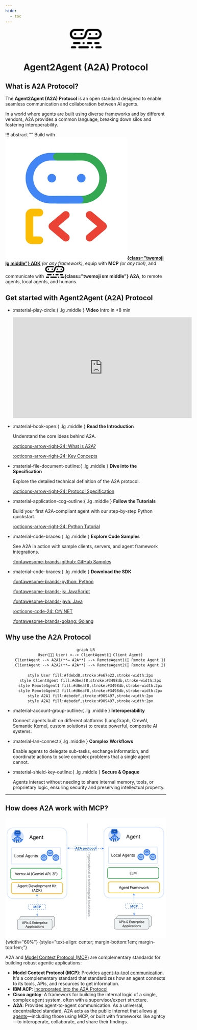 ```yaml
---
hide:
  - toc
---
```


<!-- markdownlint-disable MD041 -->
<div style="text-align: center;">
  <div class="centered-logo-text-group">
    <img src="assets/a2a-logo-black.svg" alt="Agent2Agent Protocol Logo" width="100">
    <h1>Agent2Agent (A2A) Protocol</h1>
  </div>
</div>

## What is A2A Protocol?

The **Agent2Agent (A2A) Protocol** is an open standard designed to enable seamless communication and collaboration between AI agents.

In a world where agents are built using diverse frameworks and by different vendors, A2A provides a common language, breaking down silos and fostering interoperability.

!!! abstract ""
    Build with
    **[![ADK Logo](./assets/adk.svg){class="twemoji lg middle"} ADK](https://google.github.io/adk-docs/)** _(or any framework)_,
    equip with **MCP** _(or any tool)_,
    and communicate with
    **![A2A Logo](./assets/a2a-logo-black.svg){class="twemoji sm middle"} A2A**,
    to remote agents, local agents, and humans.

## Get started with Agent2Agent (A2A) Protocol

<div class="grid cards" markdown>

- :material-play-circle:{ .lg .middle } **Video** Intro in <8 min

    <iframe width="560" height="315" src="https://www.youtube.com/embed/Fbr_Solax1w?si=QxPMEEiO5kLr5_0F" title="YouTube video player" frameborder="0" allow="accelerometer; autoplay; clipboard-write; encrypted-media; gyroscope; picture-in-picture; web-share" referrerpolicy="strict-origin-when-cross-origin" allowfullscreen></iframe>

- :material-book-open:{ .lg .middle } **Read the Introduction**

    Understand the core ideas behind A2A.

    [:octicons-arrow-right-24: What is A2A?](./topics/what-is-a2a.md)

    [:octicons-arrow-right-24: Key Concepts](./topics/key-concepts.md)

- :material-file-document-outline:{ .lg .middle } **Dive into the Specification**

    Explore the detailed technical definition of the A2A protocol.

    [:octicons-arrow-right-24: Protocol Specification](./specification.md)

- :material-application-cog-outline:{ .lg .middle } **Follow the Tutorials**

    Build your first A2A-compliant agent with our step-by-step Python quickstart.

    [:octicons-arrow-right-24: Python Tutorial](./tutorials/python/1-introduction.md)

- :material-code-braces:{ .lg .middle } **Explore Code Samples**

    See A2A in action with sample clients, servers, and agent framework integrations.

    [:fontawesome-brands-github: GitHub Samples](https://github.com/a2aproject/a2a-samples)

- :material-code-braces:{ .lg .middle } **Download the SDK**

    [:fontawesome-brands-python: Python](https://github.com/a2aproject/a2a-python)

    [:fontawesome-brands-js: JavaScript](https://github.com/a2aproject/a2a-js)

    [:fontawesome-brands-java: Java](https://github.com/a2aproject/a2a-java)

    [:octicons-code-24: C#/.NET](https://github.com/a2aproject/a2a-dotnet)

    [:fontawesome-brands-golang: Golang](https://github.com/a2aproject/a2a-go)

</div>

## Why use the A2A Protocol

<div style="text-align:center">

```mermaid
graph LR
    User(🧑‍💻 User) <--> ClientAgent(🤖 Client Agent)
    ClientAgent --> A2A1(**↔️ A2A**) --> RemoteAgent1(🤖 Remote Agent 1)
    ClientAgent --> A2A2(**↔️ A2A**) --> RemoteAgent2(🤖 Remote Agent 2)

    style User fill:#fdebd0,stroke:#e67e22,stroke-width:2px
    style ClientAgent fill:#d6eaf8,stroke:#3498db,stroke-width:2px
    style RemoteAgent1 fill:#d6eaf8,stroke:#3498db,stroke-width:2px
    style RemoteAgent2 fill:#d6eaf8,stroke:#3498db,stroke-width:2px
    style A2A1 fill:#ebedef,stroke:#909497,stroke-width:2px
    style A2A2 fill:#ebedef,stroke:#909497,stroke-width:2px
```

</div>

<div class="grid cards" markdown>

- :material-account-group-outline:{ .lg .middle } **Interoperability**

    Connect agents built on different platforms (LangGraph, CrewAI, Semantic Kernel, custom solutions) to create powerful, composite AI systems.

- :material-lan-connect:{ .lg .middle } **Complex Workflows**

    Enable agents to delegate sub-tasks, exchange information, and coordinate actions to solve complex problems that a single agent cannot.

- :material-shield-key-outline:{ .lg .middle } **Secure & Opaque**

    Agents interact without needing to share internal memory, tools, or proprietary logic, ensuring security and preserving intellectual property.

</div>

---

## How does A2A work with MCP?

![A2A MCP Graphic](assets/a2a-mcp-readme.png){width="60%"}
{style="text-align: center; margin-bottom:1em; margin-top:1em;"}

A2A and [Model Context Protocol (MCP)](https://modelcontextprotocol.io/) are complementary standards for building robust agentic applications:

- **Model Context Protocol (MCP)**: Provides [agent-to-tool communication](https://cloud.google.com/discover/what-is-model-context-protocol). It's a complementary standard that standardizes how an agent connects to its tools, APIs, and resources to get information.
- **IBM ACP**: [Incorporated into the A2A Protocol](https://github.com/orgs/i-am-bee/discussions/5)
- **Cisco agntcy**: A framework for building the internal logic of a single, complex agent system, often with a supervisor/expert structure.
- **A2A**: Provides agent-to-agent communication. As a universal, decentralized standard, A2A acts as the public internet that allows [ai agents](https://cloud.google.com/discover/what-are-ai-agents)—including those using MCP, or built with frameworks like agntcy—to interoperate, collaborate, and share their findings.
